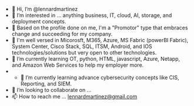 - 👋 Hi, I’m @lennardmartinez
- 👀 I’m interested in ... anything business, IT, cloud, AI, storage, and deployment concepts.  
- 💞️ Based on the profile done on me, I'm a "Promotor" type that embraces change and succeeding for my company.
- 👀 I'm well versed in Micorosft, M365, Azure, MS Fabric (powerBI Fabric), System Center, Cisco Stack, SQL, ITSM, Android, and IOS technologies/solutions but very open to other technologies.
- 🌱 I’m currently learning OT, python, HTML, javascript, Azure, Netapp, and Amazon Web Services to help my employer more.
- - 🌱 I’m currently learning advance cybersecurity concepts like CIS, Reporting, and SIEM.
- 💞️ I’m looking to collaborate on ...
- 📫 How to reach me ... lennardmartinez@gmail.com

<!---
lennardmartinez/lennardmartinez is a ✨ special ✨ repository because its `README.md` (this file) appears on your GitHub profile.
You can click the Preview link to take a look at your changes.
--->
